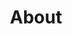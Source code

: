 ---
title: About
permalink: "/about/"
position: 4
descroption: 'Learn more about BCCO and what we do.'
layout: about
---